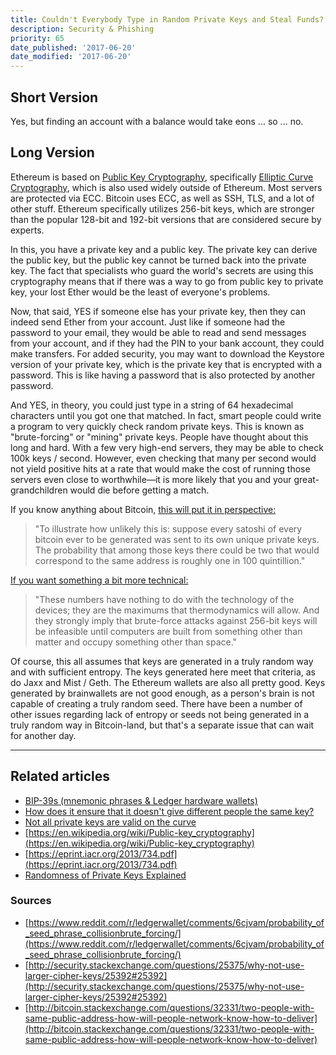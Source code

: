 ```yaml
---
title: Couldn't Everybody Type in Random Private Keys and Steal Funds?
description: Security & Phishing
priority: 65
date_published: '2017-06-20'
date_modified: '2017-06-20'
---
```


## Short Version

Yes, but finding an account with a balance would take eons ... so ... no.

## Long Version

Ethereum is based on [Public Key Cryptography](https://en.wikipedia.org/wiki/Public-key_cryptography), specifically [Elliptic Curve Cryptography](https://eprint.iacr.org/2013/734.pdf), which is also used widely outside of Ethereum. Most servers are protected via ECC. Bitcoin uses ECC, as well as SSH, TLS, and a lot of other stuff. Ethereum specifically utilizes 256-bit keys, which are stronger than the popular 128-bit and 192-bit versions that are considered secure by experts.

In this, you have a private key and a public key. The private key can derive the public key, but the public key cannot be turned back into the private key. The fact that specialists who guard the world's secrets are using this cryptography means that if there was a way to go from public key to private key, your lost Ether would be the least of everyone's problems.

Now, that said, YES if someone else has your private key, then they can indeed send Ether from your account. Just like if someone had the password to your email, they would be able to read and send messages from your account, and if they had the PIN to your bank account, they could make transfers. For added security, you may want to download the Keystore version of your private key, which is the private key that is encrypted with a password. This is like having a password that is also protected by another password.

And YES, in theory, you could just type in a string of 64 hexadecimal characters until you got one that matched. In fact, smart people could write a program to very quickly check random private keys. This is known as "brute-forcing" or "mining" private keys. People have thought about this long and hard. With a few very high-end servers, they may be able to check 100k keys / second. However, even checking that many per second would not yield positive hits at a rate that would make the cost of running those servers even close to worthwhile—it is more likely that you and your great-grandchildren would die before getting a match.

If you know anything about Bitcoin, [this will put it in perspective:](http://bitcoin.stackexchange.com/questions/32331/two-people-with-same-public-address-how-will-people-network-know-how-to-deliver)

> "To illustrate how unlikely this is: suppose every satoshi of every bitcoin ever to be generated was sent to its own unique private keys. The probability that among those keys there could be two that would correspond to the same address is roughly one in 100 quintillion."

[If you want something a bit more technical:](http://security.stackexchange.com/questions/25375/why-not-use-larger-cipher-keys/25392#25392)

> "These numbers have nothing to do with the technology of the devices; they are the maximums that thermodynamics will allow. And they strongly imply that brute-force attacks against 256-bit keys will be infeasible until computers are built from something other than matter and occupy something other than space."

Of course, this all assumes that keys are generated in a truly random way and with sufficient entropy. The keys generated here meet that criteria, as do Jaxx and Mist / Geth. The Ethereum wallets are also all pretty good. Keys generated by brainwallets are not good enough, as a person's brain is not capable of creating a truly random seed. There have been a number of other issues regarding lack of entropy or seeds not being generated in a truly random way in Bitcoin-land, but that's a separate issue that can wait for another day.

---

## Related articles

* [BIP-39s (mnemonic phrases & Ledger hardware wallets)](https://www.reddit.com/r/ledgerwallet/comments/6cjvam/probability_of_seed_phrase_collisionbrute_forcing/)
* [How does it ensure that it doesn't give different people the same key?](https://support.mycrypto.com/security/ethereum-two-people-same-private-key.html)
* [Not all private keys are valid on the curve](https://crypto.stackexchange.com/questions/30269/are-all-possible-ec-private-keys-valid)
* [https://en.wikipedia.org/wiki/Public-key_cryptography](https://en.wikipedia.org/wiki/Public-key_cryptography)
* [https://eprint.iacr.org/2013/734.pdf](https://eprint.iacr.org/2013/734.pdf)
* [Randomness of Private Keys Explained](https://www.reddit.com/r/ethereum/comments/6s1wzp/probably_a_stupid_question_about_mew_vulnerability/)

### Sources

* [https://www.reddit.com/r/ledgerwallet/comments/6cjvam/probability_of_seed_phrase_collisionbrute_forcing/](https://www.reddit.com/r/ledgerwallet/comments/6cjvam/probability_of_seed_phrase_collisionbrute_forcing/)
* [http://security.stackexchange.com/questions/25375/why-not-use-larger-cipher-keys/25392#25392](http://security.stackexchange.com/questions/25375/why-not-use-larger-cipher-keys/25392#25392)
* [http://bitcoin.stackexchange.com/questions/32331/two-people-with-same-public-address-how-will-people-network-know-how-to-deliver](http://bitcoin.stackexchange.com/questions/32331/two-people-with-same-public-address-how-will-people-network-know-how-to-deliver)
